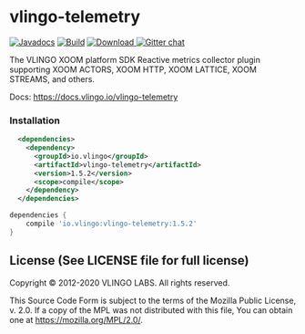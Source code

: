 # vlingo-telemetry

[![Javadocs](http://javadoc.io/badge/io.vlingo/vlingo-telemetry.svg?color=brightgreen)](http://javadoc.io/doc/io.vlingo/vlingo-telemetry) [![Build](https://github.com/vlingo/vlingo-telemetry/workflows/Build/badge.svg)](https://github.com/vlingo/vlingo-telemetry/actions?query=workflow%3ABuild) [ ![Download](https://api.bintray.com/packages/vlingo/vlingo-platform-java/vlingo-telemetry/images/download.svg) ](https://bintray.com/vlingo/vlingo-platform-java/vlingo-telemetry/_latestVersion) [![Gitter chat](https://badges.gitter.im/gitterHQ/gitter.png)](https://gitter.im/vlingo-platform-java/community)

The VLINGO XOOM platform SDK Reactive metrics collector plugin supporting XOOM ACTORS, XOOM HTTP, XOOM LATTICE, XOOM STREAMS, and others.

Docs: https://docs.vlingo.io/vlingo-telemetry

### Installation

```xml
  <dependencies>
    <dependency>
      <groupId>io.vlingo</groupId>
      <artifactId>vlingo-telemetry</artifactId>
      <version>1.5.2</version>
      <scope>compile</scope>
    </dependency>
  </dependencies>
```

```gradle
dependencies {
    compile 'io.vlingo:vlingo-telemetry:1.5.2'
}
```

License (See LICENSE file for full license)
-------------------------------------------
Copyright © 2012-2020 VLINGO LABS. All rights reserved.

This Source Code Form is subject to the terms of the
Mozilla Public License, v. 2.0. If a copy of the MPL
was not distributed with this file, You can obtain
one at https://mozilla.org/MPL/2.0/.
